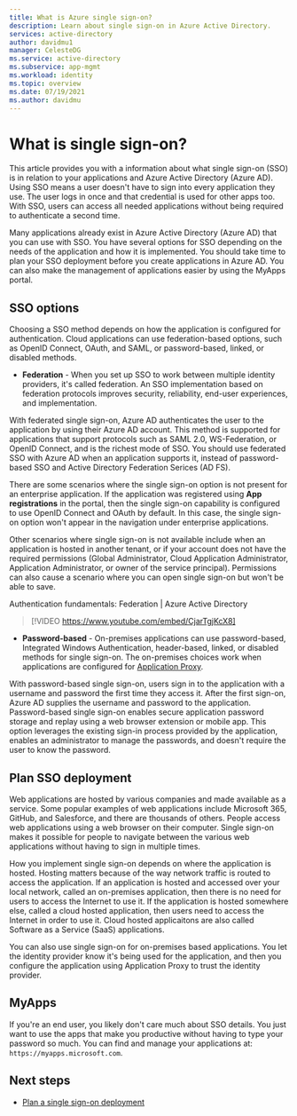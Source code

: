```yaml
---
title: What is Azure single sign-on?
description: Learn about single sign-on in Azure Active Directory.
services: active-directory
author: davidmu1
manager: CelesteDG
ms.service: active-directory
ms.subservice: app-mgmt
ms.workload: identity
ms.topic: overview
ms.date: 07/19/2021
ms.author: davidmu
---
```


# What is single sign-on?

This article provides you with a information about what single sign-on (SSO) is in relation to your applications and Azure Active Directory (Azure AD). Using SSO means a user doesn't have to sign into every application they use. The user logs in once and that credential is used for other apps too. With SSO, users can access all needed applications without being required to authenticate a second time. 

Many applications already exist in Azure Active Directory (Azure AD) that you can use with SSO. You have several options for SSO depending on the needs of the application and how it is implemented. You should take time to plan your SSO deployment before you create applications in Azure AD. You can also make the management of applications easier by using the MyApps portal.

## SSO options

Choosing a SSO method depends on how the application is configured for authentication. Cloud applications can use federation-based options, such as OpenID Connect, OAuth, and SAML, or password-based, linked, or disabled methods.

- **Federation** - When you set up SSO to work between multiple identity providers, it's called federation. An SSO implementation based on federation protocols improves security, reliability, end-user experiences, and implementation. 

With federated single sign-on, Azure AD authenticates the user to the application by using their Azure AD account. This method is supported for applications that support protocols such as SAML 2.0, WS-Federation, or OpenID Connect, and is the richest mode of SSO. You should use federated SSO with Azure AD when an application supports it, instead of password-based SSO and Active Directory Federation Serices (AD FS).

There are some scenarios where the single sign-on option is not present for an enterprise application. If the application was registered using **App registrations** in the portal, then the single sign-on capability is configured to use OpenID Connect and OAuth by default. In this case, the single sign-on option won't appear in the navigation under enterprise applications.

Other scenarios where single sign-on is not available include when an application is hosted in another tenant, or if your account does not have the required permissions (Global Administrator, Cloud Application Administrator, Application Administrator, or owner of the service principal). Permissions can also cause a scenario where you can open single sign-on but won't be able to save.

Authentication fundamentals: Federation | Azure Active Directory

> [!VIDEO https://www.youtube.com/embed/CjarTgjKcX8]

- **Password-based** - On-premises applications can use password-based, Integrated Windows Authentication, header-based, linked, or disabled methods for single sign-on. The on-premises choices work when applications are configured for [Application Proxy](../app-proxy/what-is-application-proxy).

With password-based single sign-on, users sign in to the application with a username and password the first time they access it. After the first sign-on, Azure AD supplies the username and password to the application. Password-based single sign-on enables secure application password storage and replay using a web browser extension or mobile app. This option leverages the existing sign-in process provided by the application, enables an administrator to manage the passwords, and doesn't require the user to know the password.

## Plan SSO deployment

Web applications are hosted by various companies and made available as a service. Some popular examples of web applications include Microsoft 365, GitHub, and Salesforce, and there are thousands of others. People access web applications using a web browser on their computer. Single sign-on makes it possible for people to navigate between the various web applications without having to sign in multiple times.

How you implement single sign-on depends on where the application is hosted. Hosting matters because of the way network traffic is routed to access the application. If an application is hosted and accessed over your local network, called an on-premises application, then there is no need for users to access the Internet to use it. If the application is hosted somewhere else, called a cloud hosted application, then users need to access the Internet in order to use it. Cloud hosted applicaitons are also called Software as a Service (SaaS) applications.

You can also use single sign-on for on-premises based applications. You let the identity provider know it's being used for the application, and then you configure the application using Application Proxy to trust the identity provider. 

## MyApps

If you're an end user, you likely don't care much about SSO details. You just want to use the apps that make you productive without having to type your password so much. You can find and manage your applications at: `https://myapps.microsoft.com`.	

## Next steps

- [Plan a single sign-on deployment](plan-sso-deployment.md)

